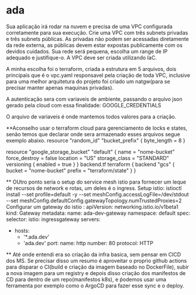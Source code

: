 # ada

Sua aplicação irá rodar na nuvem e precisa de uma VPC configurada corretamente para sua execução.
Crie uma VPC com três subnets privadas e três subnets públicas. 
As privadas não podem ser acessadas diretamente da rede externa, as públicas devem estar expostas publicamente com os devidos cuidados.
Sua rede será pequena, escolha um range de IP adequado e justifique-o. A VPC deve ser criada utilizando IaC.

A minha escolha foi o terraform, criada a estrutura em 5 arquivos, dois principais que é o vpc.yaml responsavel pela criação de toda VPC, inclusive para 
uma melhor arquitetura do projeto foi criado um natgw(para se precisar manter apenas maquinas privadas).

A autenticação sera com variaveis de ambiente, passando o arquivo json gerado pela cloud com essa finalidade:
GOOGLE_CREDENTIALS

O arquivo de variaveis é onde mantemos todos valores para a criação.

**Aconselho usar o terraform cloud para gerenciamento de locks e states, senão temos que declarar onde sera armazenado esses arquivos segue exemplo abaixo.
resource "random_id" "bucket_prefix" {
byte_length = 8
}

resource "google_storage_bucket" "default" {
name          = "nome-bucket"
force_destroy = false
location      = "US"
storage_class = "STANDARD"
versioning {
enabled = true
}
}
backend.tf
terraform {
backend "gcs" {
bucket  = "nome-bucket"
prefix  = "terraform/state"
}
}

** OUtro ponto seria o setup do service mesh istio para fornecer um leque de recursos de network e rotas, um deles é o ingress.
Setup istio:
istioctl install --set profile=default -y --set meshConfig.accessLogFile=/dev/stdout --set meshConfig.defaultConfig.gatewayTopology.numTrustedProxies=2
Configurar um gateway do istio :
apiVersion: networking.istio.io/v1beta1
kind: Gateway
metadata:
name: ada-dev-gateway
namespace: default
spec:
selector:
istio: ingressgateway
servers:
- hosts:
    - '*.ada.dev'
    - 'ada.dev'
      port:
      name: http
      number: 80
      protocol: HTTP

** Até onde entendi era so criação da infra basica, sem pensar em CICD dos MS.
Se precisar disso um resumo é aproveitar o proprio github actions para disparar o CI(build e criação da imagem baseado no DockerFile), 
subir a nova imagem para um registry e depois disso criação dos manifestos de CD para dentro de um repo(manifestos k8s), e ṕodemos usar 
uma ferramenta por exemplo como o ArgoCD para fazer esse sync e o deploy.
